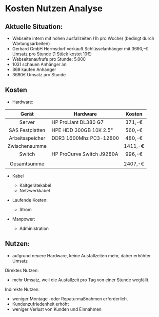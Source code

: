 # Kosten Nutzen Analyse

## Aktuelle Situation: 
* Webseite intern mit hohen ausfallzeiten (1h pro Woche) (bedingt durch Wartungsarbeiten)
* Gerhard GmbH Hermsdorf verkauft Schlüsselanhänger mit 3690,-€ Umsatz pro Stunde (1 Stück kostet 10€)
* Webseitenaufrufe pro Stunde: 5.000
* 1031 schauen Anhänger an
* 369 kaufen Anhänger 
* 3690€ Umsatz pro Stunde

## Kosten

* Hardware:

| Gerät  | Hardware                              | Kosten |
| :---:  | ---                                   |  :---: |
| Server | HP ProLiant DL380 G7                  | 371,-€ |
| SAS Festplatten | HPE HDD 300GB 10K 2.5"       | 560,-€ |
| Arbeitsspeicher | DDR3 1600Mhz PC3-12800       | 480,-€ |
| Zwischensumme |                                | 1411,-€ |
| Switch | HP ProCurve Switch J9280A             | 996,-€ |
|  |                                |  |
|Gesamtsumme  |                                |2407,-€ |

* Kabel 
     * Kaltgerätekabel
     * Netzwerkkabel
    
* Laufende Kosten:
    * Strom
    
* Manpower:
    * Administration

## Nutzen:
* aufgrund neuere Hardware, keine Ausfallzeiten mehr, daher erhöhter Umsatz

Direktes Nutzen: 
* mehr Umsatz, weil die Ausfallzeit pro Tag von einer Stunde wegfällt.

Indirekte Nutzen: 
* weniger Montage -oder Repaturmaßnahmen erforderlich. 
* Kundenzufriedenheit erhöht
* weniger Verlust von Kunden und Einnahmen